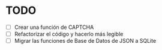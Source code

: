 # TODO
* [ ] Crear una función de CAPTCHA
* [ ] Refactorizar el código y hacerlo más legible
* [ ] Migrar las funciones de Base de Datos de JSON a SQLite
